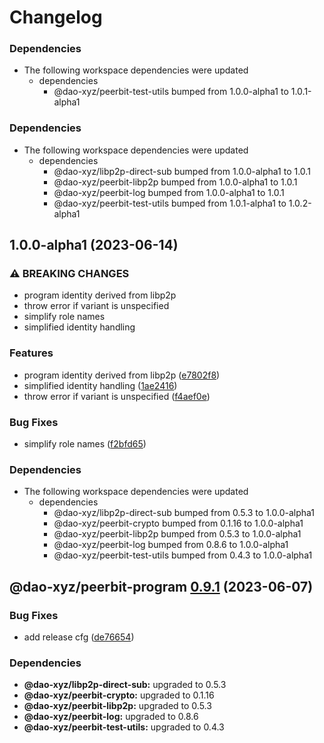 # Changelog

### Dependencies

* The following workspace dependencies were updated
  * dependencies
    * @dao-xyz/peerbit-test-utils bumped from 1.0.0-alpha1 to 1.0.1-alpha1

### Dependencies

* The following workspace dependencies were updated
  * dependencies
    * @dao-xyz/libp2p-direct-sub bumped from 1.0.0-alpha1 to 1.0.1
    * @dao-xyz/peerbit-libp2p bumped from 1.0.0-alpha1 to 1.0.1
    * @dao-xyz/peerbit-log bumped from 1.0.0-alpha1 to 1.0.1
    * @dao-xyz/peerbit-test-utils bumped from 1.0.1-alpha1 to 1.0.2-alpha1

## 1.0.0-alpha1 (2023-06-14)


### ⚠ BREAKING CHANGES

* program identity derived from libp2p
* throw error if variant is unspecified
* simplify role names
* simplified identity handling

### Features

* program identity derived from libp2p ([e7802f8](https://github.com/dao-xyz/peerbit/commit/e7802f816eb3e06c14cc57b193d2bde2b5005cef))
* simplified identity handling ([1ae2416](https://github.com/dao-xyz/peerbit/commit/1ae24168a5c8629b8f9d1c57eceed6abd4a15020))
* throw error if variant is unspecified ([f4aef0e](https://github.com/dao-xyz/peerbit/commit/f4aef0ea5713eb37a0dfcf251fe6233e6a54dbd7))


### Bug Fixes

* simplify role names ([f2bfd65](https://github.com/dao-xyz/peerbit/commit/f2bfd65422d0d7066cbc34693bfeafecb508004d))


### Dependencies

* The following workspace dependencies were updated
  * dependencies
    * @dao-xyz/libp2p-direct-sub bumped from 0.5.3 to 1.0.0-alpha1
    * @dao-xyz/peerbit-crypto bumped from 0.1.16 to 1.0.0-alpha1
    * @dao-xyz/peerbit-libp2p bumped from 0.5.3 to 1.0.0-alpha1
    * @dao-xyz/peerbit-log bumped from 0.8.6 to 1.0.0-alpha1
    * @dao-xyz/peerbit-test-utils bumped from 0.4.3 to 1.0.0-alpha1

## @dao-xyz/peerbit-program [0.9.1](https://github.com/dao-xyz/peerbit/compare/@dao-xyz/peerbit-program@0.9.0...@dao-xyz/peerbit-program@0.9.1) (2023-06-07)


### Bug Fixes

* add release cfg ([de76654](https://github.com/dao-xyz/peerbit/commit/de766548f8106804d319e8b51e9607f2a3f60726))





### Dependencies

* **@dao-xyz/libp2p-direct-sub:** upgraded to 0.5.3
* **@dao-xyz/peerbit-crypto:** upgraded to 0.1.16
* **@dao-xyz/peerbit-libp2p:** upgraded to 0.5.3
* **@dao-xyz/peerbit-log:** upgraded to 0.8.6
* **@dao-xyz/peerbit-test-utils:** upgraded to 0.4.3
